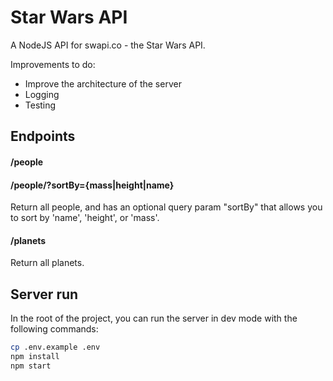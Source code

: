 # Star Wars API

A NodeJS API for swapi.co - the Star Wars API.

Improvements to do:
- Improve the architecture of the server
- Logging
- Testing

## Endpoints 

#### /people
#### /people/?sortBy={mass|height|name}

Return all people, and has an optional query param "sortBy" that allows you to sort by 'name', 'height', or 'mass'.

#### /planets

Return all planets.

## Server run

In the root of the project, you can run the server in dev mode with the following commands:

~~~bash
cp .env.example .env
npm install
npm start
~~~
